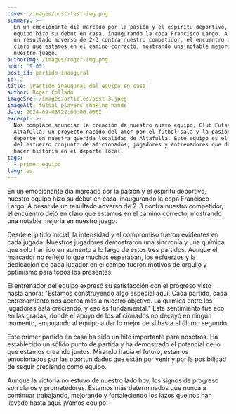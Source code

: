 ```yaml
---
cover: /images/post-test-img.png
summary: >-
  En un emocionante día marcado por la pasión y el espíritu deportivo, nuestro
  equipo hizo su debut en casa, inaugurando la copa Francisco Largo. A pesar de
  un resultado adverso de 2-3 contra nuestro competidor, el encuentro dejó en
  claro que estamos en el camino correcto, mostrando una notable mejoría en
  nuestro juego.
authorImg: /images/roger-img.png
hour: "9:05"
post_id: partido-inaugural
id: 2
title: ¡Partido inaugural del equipo en casa!
author: Roger Collado
imageSrc: /images/articles/post-3.jpeg
imageAlt: futsal players shaking hands
date: 2024-09-08T22:00:00.000Z
excerpt: >-
  Nos complace anunciar la creación de nuestro nuevo equipo, Club Futsal
  Altafulla, un proyecto nacido del amor por el fútbol sala y la pasión por el
  deporte en nuestra querida localidad de Altafulla. Este equipo es el resultado
  del esfuerzo conjunto de aficionados, jugadores y entrenadores que desean
  hacer historia en el deporte local.
tags:
  - primer equipo
lang: es
---
```


En un emocionante día marcado por la pasión y el espíritu deportivo, nuestro equipo hizo su debut en casa, inaugurando la copa Francisco Largo. A pesar de un resultado adverso de 2-3 contra nuestro competidor, el encuentro dejó en claro que estamos en el camino correcto, mostrando una notable mejoría en nuestro juego.

Desde el pitido inicial, la intensidad y el compromiso fueron evidentes en cada jugada. Nuestros jugadores demostraron una sincronía y una química que solo han ido en aumento a lo largo de estos tres partidos. Aunque el marcador no reflejó lo que muchos esperaban, los esfuerzos y la dedicación de cada jugador en el campo fueron motivos de orgullo y optimismo para todos los presentes.

El entrenador del equipo expresó su satisfacción con el progreso visto hasta ahora: "Estamos construyendo algo especial aquí. Cada partido, cada entrenamiento nos acerca más a nuestro objetivo. La química entre los jugadores está creciendo, y eso es fundamental." Este sentimiento fue eco en las gradas, donde el apoyo de los aficionados no decayó en ningún momento, empujando al equipo a dar lo mejor de sí hasta el último segundo.

Este primer partido en casa ha sido un hito importante para nosotros. Ha establecido un sólido punto de partida y ha demostrado el potencial de lo que estamos creando juntos. Mirando hacia el futuro, estamos emocionados por las oportunidades que están por venir y por la posibilidad de seguir creciendo como equipo.

Aunque la victoria no estuvo de nuestro lado hoy, los signos de progreso son claros y prometedores. Estamos más determinados que nunca a continuar trabajando, mejorando y fortaleciendo los lazos que nos han llevado hasta aquí. ¡Vamos equipo!
